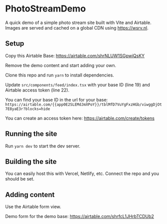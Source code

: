 # PhotoStreamDemo

A quick demo of a simple photo stream site built with Vite and Airtable. Images are served and cached on a global CDN using https://wsrv.nl.

## Setup

Copy this Airtable Base: https://airtable.com/shrNLUW1SGpwiQsKY

Remove the demo content and start adding your own.

Clone this repo and run `yarn` to install dependencies.

Update `src/components/feed/index.tsx` with your base ID (line 19) and Airtable access token (line 22).

You can find your base ID in the url for your base: `https://airtable.com/{{app0E2SLEMdJmXPoY}}/tblMfD7VuYgFxzHGb/viwggDjOt7E8yaE3r?blocks=hide`

You can create an access token here: https://airtable.com/create/tokens

## Running the site

Run `yarn dev` to start the dev server.

## Building the site

You can easily host this with Vercel, Netlify, etc. Connect the repo and you should be set.

## Adding content

Use the Airtable form view.

Demo form for the demo base: https://airtable.com/shrfcL1JHrbTCDUb2
